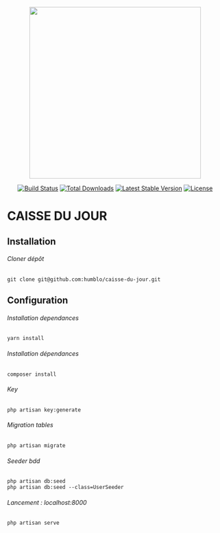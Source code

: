 <p align="center"><a href="https://laravel.com" target="_blank"><img src="https://raw.githubusercontent.com/laravel/art/master/logo-lockup/5%20SVG/2%20CMYK/1%20Full%20Color/laravel-logolockup-cmyk-red.svg" width="400"></a></p>

<p align="center">
<a href="https://travis-ci.org/laravel/framework"><img src="https://travis-ci.org/laravel/framework.svg" alt="Build Status"></a>
<a href="https://packagist.org/packages/laravel/framework"><img src="https://img.shields.io/packagist/dt/laravel/framework" alt="Total Downloads"></a>
<a href="https://packagist.org/packages/laravel/framework"><img src="https://img.shields.io/packagist/v/laravel/framework" alt="Latest Stable Version"></a>
<a href="https://packagist.org/packages/laravel/framework"><img src="https://img.shields.io/packagist/l/laravel/framework" alt="License"></a>
</p>

# CAISSE DU JOUR

## Installation

###### Cloner dépôt
```
git clone git@github.com:humblo/caisse-du-jour.git
```

## Configuration

###### Installation dependances
````
yarn install
````


###### Installation dépendances
```
composer install
```
###### Key
```
php artisan key:generate
```

###### Migration tables
```
php artisan migrate
```
###### Seeder bdd
```
php artisan db:seed
php artisan db:seed --class=UserSeeder
```
###### Lancement : localhost:8000
```
php artisan serve
```
